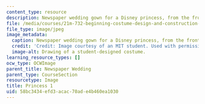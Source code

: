 ```yaml
---
content_type: resource
description: Newspaper wedding gown for a Disney princess, from the front.
file: /media/courses/21m-732-beginning-costume-design-and-construction-fall-2008/58bc3434efd3acac70ade4b460ea1030_princess1.jpg
file_type: image/jpeg
image_metadata:
  caption: Newspaper wedding gown for a Disney princess, from the front.
  credit: 'Credit: Image courtesy of an MIT student. Used with permission.'
  image-alt: Drawing of a student-designed costume.
learning_resource_types: []
ocw_type: OCWImage
parent_title: Newspaper Wedding
parent_type: CourseSection
resourcetype: Image
title: Princess 1
uid: 58bc3434-efd3-acac-70ad-e4b460ea1030
---
```


